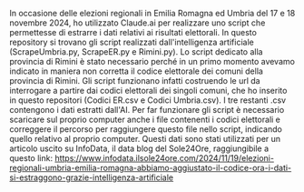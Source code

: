In occasione delle elezioni regionali in Emilia Romagna ed Umbria del 17 e 18 novembre 2024, ho utilizzato Claude.ai per realizzare uno script che permettesse di estrarre i dati relativi ai risultati elettorali.
In questo repository si trovano gli script realizzati dall'intelligenza artificiale (ScrapeUmbria.py, ScrapeER.py e Rimini.py).
Lo script dedicato alla provincia di Rimini è stato necessario perché in un primo momento avevamo indicato in maniera non corretta il codice elettorale dei comuni della provincia di Rimini.
Gli script funzionano infatti costruendo le url da interrogare a partire dai codici elettorali dei singoli comuni, che ho inserito in questo repositori (Codici ER.csv e Codici Umbria.csv).
I tre restanti .csv contengono i dati estratti dall'AI.
Per far funzionare gli script è necessario scaricare sul proprio computer anche i file contenenti i codici elettorali e correggere il percorso per raggiungere questo file nello script, indicando quello relativo al proprio computer.
Questi dati sono stati utilizzati per un articolo uscito su InfoData, il data blog del Sole24Ore, raggiungibile a questo link:
https://www.infodata.ilsole24ore.com/2024/11/19/elezioni-regionali-umbria-emilia-romagna-abbiamo-aggiustato-il-codice-ora-i-dati-si-estraggono-grazie-intelligenza-artificiale
